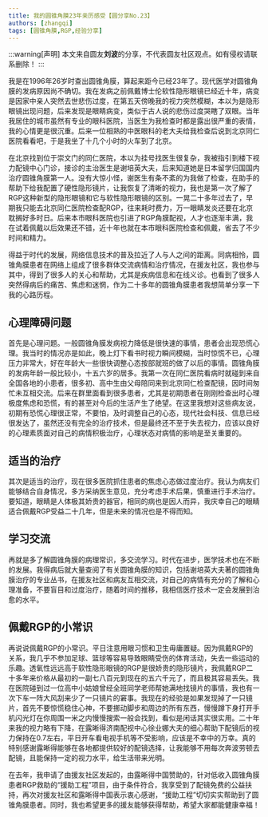 ```yaml
---
title: 我的圆锥角膜23年亲历感受【圆分享No.23】
authors: [zhangqi]
tags: [圆锥角膜,RGP,经验分享]
---
```


:::warning[声明]
本文来自圆友**刘波**的分享，不代表圆友社区观点。如有侵权请联系删除！
:::

我是在1996年26岁时查出圆锥角膜，算起来距今已经23年了。现代医学对圆锥角膜的发病原因尚不确切。我在发病之前佩戴博士伦软性隐形眼镜已经近十年，病变是因家中亲人突然去世悲伤过度，在第五天傍晚我的视力突然模糊，本以为是隐形眼镜出现问题，后来发现是眼睛病变，类似于古人说的悲伤过度哭瞎了双眼。当年我居住的城市虽然有专业的眼科医院，当医生为我检查时都是露出很严重的表情，我的心情更是很沉重。后来一位相熟的中医眼科的老大夫给我检查后说到北京同仁医院看看吧，于是我坐了十几个小时的火车到了北京。

在北京找到位于崇文门的同仁医院，本以为挂号找医生很复杂，我被指引到楼下视力配镜中心门诊，接诊的主治医生是谢培英大夫，后来知道她是日本留学归国国内治疗圆锥角膜第一人。没有大惊小怪，谢医生有条不紊的为我做了检查，在助手的帮助下给我配置了硬性隐形镜片，让我恢复了清晰的视力，我也是第一次了解了RGP这种新型的隐形眼镜和它与软性隐形眼镜的区别。一晃二十多年过去了，早期我只能去北京同仁医院检查配RGP，往来耗时费力，万一眼睛发炎还要在北京耽搁好多时日。后来本市眼科医院也引进了RGP角膜配视，人才也逐渐丰满，我在试着佩戴以后效果还不错，近十年也就在本市眼科医院检查和佩戴，省去了不少时间和精力。

得益于时代的发展，网络信息技术的普及拉近了人与人之间的距离。同病相怜，圆锥角膜患者在网络上组成了很多群体交流病情和治疗情况，在援友社区，我也参与其中，得到了很多人的关心和帮助，尤其是疾病信息和在线义诊。也看到了很多人突然得病后的痛苦、焦虑和迷惘，作为二十多年的圆锥角膜患者我想简单分享一下我的心路历程。

## 心理障碍问题

首先是心理问题。一般圆锥角膜发病视力降低是很快速的事情，患者会出现恐慌心理。我当时的情况亦是如此，晚上灯下看书时视力瞬间模糊，当时惊慌不已，心理压力非常大，好在年龄大一些很快调整心态按部就班的做了以后的事情。圆锥角膜的发病年龄一般比较小，十五六岁的居多。我第一次在同仁医院看病时就碰到来自全国各地的小患者，很多初、高中生由父母陪同来到北京同仁检查配镜，因时间匆忙未互相交流。后来在群里面看到很多患者，尤其是初期患者在刚刚检查出时心理极度焦虑和恐慌，有的甚至对今后的生活产生了绝望。在这里我想对这些病友说，初期有恐慌心理很正常，不要怕，及时调整自己的心态，现代社会科技、信息已经很发达了，虽然还没有完全的治疗技术，但是最终还不至于失去视力，应该以良好的心理素质面对自己的病情积极治疗，心理状态对病情的影响是至关重要的。

## 适当的治疗

其次是适当的治疗，现在很多医院抓住患者的焦虑心态做过度治疗。我认为病友们能够结合自身情况，多方采纳医生意见，充分考虑手术后果，慎重进行手术治疗。要知道，眼睛是人体极其娇贵的器官，相同的病也是因人而异，我庆幸自己的眼睛适合佩戴RGP受益二十几年，但是未来的情况也是不得而知。

## 学习交流

再就是多了解圆锥角膜的病理常识，多交流学习。时代在进步，医学技术也在不断的发展。我得病后就大量查阅了有关圆锥角膜的知识，包括谢培英大夫著的圆锥角膜治疗的专业丛书，在援友社区和病友互相交流，对自己的病情有充分的了解和心理准备，不要盲目和过度治疗，随着时间的推移，我相信医疗技术一定会发展到治愈的水平。

## 佩戴RGP的小常识

再说说佩戴RGP的小常识。平日注意用眼习惯和卫生毋庸置疑。因为佩戴RGP的关系，我几乎不参加足球、篮球等容易导致眼睛受伤的体育活动，失去一些运动的乐趣。透氧性远远高于软性隐形眼镜的RGP是很娇贵的隐形镜片，我佩戴RGP二十多年来价格从最初的一副七八百元到现在的五六千元了，而且极其容易丢失。我在医院碰到过一位高中小姑娘曾经全班同学老师帮她满地找镜片的事情，我也有一次下车一阵大风刮来少了一只镜片的窘事。我现在的经验是如果发现掉了一只镜片，首先不要惊慌稳住心神，不要挪动脚步和周边的所有东西，慢慢蹲下身打开手机闪光灯在你周围一米之内慢慢搜索一般会找到，看似是闲话其实很实用。二十年来我的视力略有下降，在露晰得济南配视中心徐业娜大夫的细心帮助下配镜后的视力保持在0.7左右，平日开车看电视手机等不受影响，应该是不幸中的万幸。真的特别感谢露晰得能够在各地都提供较好的配镜选择，让我能够不用每次奔波劳顿去配镜，且能保持一定的视力水平，给生活带来光明。

在去年，我申请了由援友社区发起的，由露晰得中国赞助的，针对低收入圆锥角膜患者RGP救助的“援助工程”项目，由于条件符合，我享受到了配镜免费的公益扶持，再次对援友社区和露晰得中国表示衷心感谢，“援助工程”切切实实帮助到了圆锥角膜患者。同时，我也希望更多的援友能够获得帮助，希望大家都能健康幸福！
